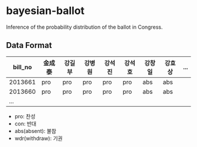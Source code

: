 # bayesian-ballot
Inference of the probability distribution of the ballot in Congress.

## Data Format
| bill_no | 金成泰 | 강길부 | 강병원 | 강석진 | 강석호 | 강창일 | 강효상 | ... |
|---------|--------|--------|--------|--------|--------|--------|--------|-----|
| 2013661 | pro    | pro    | pro    | pro    | pro    | abs    | abs    |     |
| 2013660 | pro    | pro    | pro    | pro    | pro    | abs    | abs    |     |
| ...     |        |        |        |        |        |        |        |     |

- pro: 찬성
- con: 반대
- abs(absent): 불참
- wdr(withdraw): 기권